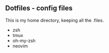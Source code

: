 ## Dotfiles - config files

This is my home directory, keeping all the .files.
- zsh
- tmux
- oh-my-zsh
- neovim
